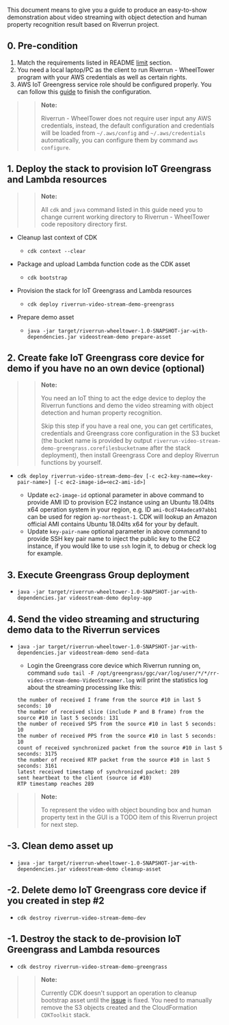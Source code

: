 This document means to give you a guide to produce an easy-to-show demonstration about video streaming with object detection and human property recognition result based on Riverrun project.

## 0. Pre-condition

1. Match the requirements listed in README [limit](http://git.awsrun.com/rp/riverrun-wheeltower#limit) section.
2. You need a local laptop/PC as the client to run Riverrun - WheelTower program with your AWS credentials as well as certain rights.
3. AWS IoT Greengress service role should be configured properly. You can follow this [guide](https://docs.aws.amazon.com/greengrass/latest/developerguide/service-role.html) to finish the configuration.

>>**Note:**
>>
>> Riverrun - WheelTower does not require user input any AWS credentials, instead, the default configuration and credentials will be loaded from ``~/.aws/config`` and ``~/.aws/credentials`` automatically, you can configure them by command ``aws configure``.

## 1. Deploy the stack to provision IoT Greengrass and Lambda resources

>>**Note:**
>>
>> All `cdk` and `java` command listed in this guide need you to change current working directory to Riverrun - WheelTower code repository directory first.

- Cleanup last context of CDK

    - ``cdk context --clear``

- Package and upload Lambda function code as the CDK asset

    - ``cdk bootstrap``

- Provision the stack for IoT Greengrass and Lambda resources

    - ``cdk deploy riverrun-video-stream-demo-greengrass``

- Prepare demo asset

    - ``java -jar target/riverrun-wheeltower-1.0-SNAPSHOT-jar-with-dependencies.jar videostream-demo prepare-asset``

## 2. Create fake IoT Greengrass core device for demo if you have no an own device (optional)

>>**Note:**
>>
>> You need an IoT thing to act the edge device to deploy the Riverrun functions and demo the video streaming with object detection and human property recognition.
>>
>> Skip this step if you have a real one, you can get certificates, credentials and Greengrass core configuration in the S3 bucket (the bucket name is provided by output `riverrun-video-stream-demo-greengrass.corefilesbucketname` after the stack deployment), then install Greengrass Core and deploy Riverrun functions by yourself.

- ``cdk deploy riverrun-video-stream-demo-dev [-c ec2-key-name=<key-pair-name>] [-c ec2-image-id=<ec2-ami-id>]``
    
    - Update `ec2-image-id` optional parameter in above command to provide AMI ID to provision EC2 instance using an Ubuntu 18.04lts x64 operation system in your region, e.g. ID  `ami-0cd744adeca97abb1` can be used for region `ap-northeast-1`. CDK will lookup an Amazon official AMI contains Ubuntu 18.04lts x64 for your by default.
    - Update `key-pair-name` optional parameter in above command to provide SSH key pair name to inject the public key to the EC2 instance, if you would like to use `ssh` login it, to debug or check log for example.

## 3. Execute Greengrass Group deployment 

- ``java -jar target/riverrun-wheeltower-1.0-SNAPSHOT-jar-with-dependencies.jar videostream-demo deploy-app``

## 4. Send the video streaming and structuring demo data to the Riverrun services

- ``java -jar target/riverrun-wheeltower-1.0-SNAPSHOT-jar-with-dependencies.jar videostream-demo send-data``

    - Login the Greengrass core device which Riverrun running on, command ``sudo tail -F /opt/greengrass/ggc/var/log/user/*/*/rr-video-stream-demo-VideoStreamer.log`` will print the statistics log about the streaming processing like this:
 
    ```
    the number of received I frame from the source #10 in last 5 seconds: 10
    the number of received slice (include P and B frame) from the source #10 in last 5 seconds: 131
    the number of received SPS from the source #10 in last 5 seconds: 10
    the number of received PPS from the source #10 in last 5 seconds: 10
    count of received synchronized packet from the source #10 in last 5 seconds: 3175
    the number of received RTP packet from the source #10 in last 5 seconds: 3161
    latest received timestamp of synchronized packet: 289
    sent heartbeat to the client (source id #10)
    RTP timestamp reaches 289
    ```

>>**Note:**
>>
>> To represent the video with object bounding box and human property text in the GUI is a TODO item of this Riverrun project for next step.

## -3. Clean demo asset up

- ``java -jar target/riverrun-wheeltower-1.0-SNAPSHOT-jar-with-dependencies.jar videostream-demo cleanup-asset``

## -2. Delete demo IoT Greengrass core device if you created in step \#2

- ``cdk destroy riverrun-video-stream-demo-dev``

## -1. Destroy the stack to de-provision IoT Greengrass and Lambda resources

- ``cdk destroy riverrun-video-stream-demo-greengrass``

>>**Note:**
>>
>> Currently CDK doesn't support an operation to cleanup bootstrap asset until the [issue](https://github.com/aws/aws-cdk/issues/986) is fixed. You need to manually remove the S3 objects created and the CloudFormation `CDKToolkit` stack.